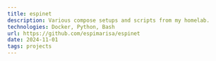```yaml
---
title: espinet
description: Various compose setups and scripts from my homelab.
technologies: Docker, Python, Bash
url: https://github.com/espimarisa/espinet
date: 2024-11-01
tags: projects
---
```

